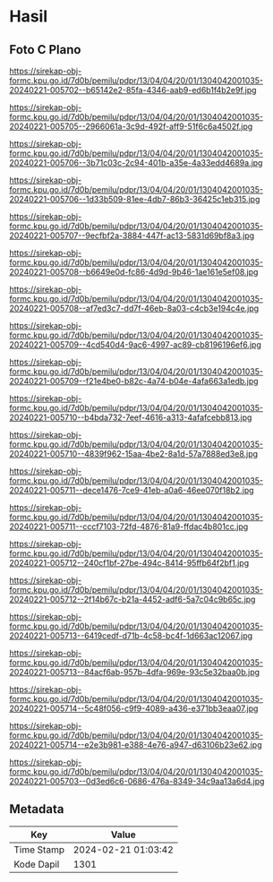 # Hasil

## Foto C Plano

https://sirekap-obj-formc.kpu.go.id/7d0b/pemilu/pdpr/13/04/04/20/01/1304042001035-20240221-005702--b65142e2-85fa-4346-aab9-ed6b1f4b2e9f.jpg

https://sirekap-obj-formc.kpu.go.id/7d0b/pemilu/pdpr/13/04/04/20/01/1304042001035-20240221-005705--2966061a-3c9d-492f-aff9-51f6c6a4502f.jpg

https://sirekap-obj-formc.kpu.go.id/7d0b/pemilu/pdpr/13/04/04/20/01/1304042001035-20240221-005706--3b71c03c-2c94-401b-a35e-4a33edd4689a.jpg

https://sirekap-obj-formc.kpu.go.id/7d0b/pemilu/pdpr/13/04/04/20/01/1304042001035-20240221-005706--1d33b509-81ee-4db7-86b3-36425c1eb315.jpg

https://sirekap-obj-formc.kpu.go.id/7d0b/pemilu/pdpr/13/04/04/20/01/1304042001035-20240221-005707--9ecfbf2a-3884-447f-ac13-5831d69bf8a3.jpg

https://sirekap-obj-formc.kpu.go.id/7d0b/pemilu/pdpr/13/04/04/20/01/1304042001035-20240221-005708--b6649e0d-fc86-4d9d-9b46-1ae161e5ef08.jpg

https://sirekap-obj-formc.kpu.go.id/7d0b/pemilu/pdpr/13/04/04/20/01/1304042001035-20240221-005708--af7ed3c7-dd7f-46eb-8a03-c4cb3e194c4e.jpg

https://sirekap-obj-formc.kpu.go.id/7d0b/pemilu/pdpr/13/04/04/20/01/1304042001035-20240221-005709--4cd540d4-9ac6-4997-ac89-cb8196196ef6.jpg

https://sirekap-obj-formc.kpu.go.id/7d0b/pemilu/pdpr/13/04/04/20/01/1304042001035-20240221-005709--f21e4be0-b82c-4a74-b04e-4afa663a1edb.jpg

https://sirekap-obj-formc.kpu.go.id/7d0b/pemilu/pdpr/13/04/04/20/01/1304042001035-20240221-005710--b4bda732-7eef-4616-a313-4afafcebb813.jpg

https://sirekap-obj-formc.kpu.go.id/7d0b/pemilu/pdpr/13/04/04/20/01/1304042001035-20240221-005710--4839f962-15aa-4be2-8a1d-57a7888ed3e8.jpg

https://sirekap-obj-formc.kpu.go.id/7d0b/pemilu/pdpr/13/04/04/20/01/1304042001035-20240221-005711--dece1476-7ce9-41eb-a0a6-46ee070f18b2.jpg

https://sirekap-obj-formc.kpu.go.id/7d0b/pemilu/pdpr/13/04/04/20/01/1304042001035-20240221-005711--cccf7103-72fd-4876-81a9-ffdac4b801cc.jpg

https://sirekap-obj-formc.kpu.go.id/7d0b/pemilu/pdpr/13/04/04/20/01/1304042001035-20240221-005712--240cf1bf-27be-494c-8414-95ffb64f2bf1.jpg

https://sirekap-obj-formc.kpu.go.id/7d0b/pemilu/pdpr/13/04/04/20/01/1304042001035-20240221-005712--2f14b67c-b21a-4452-adf6-5a7c04c9b65c.jpg

https://sirekap-obj-formc.kpu.go.id/7d0b/pemilu/pdpr/13/04/04/20/01/1304042001035-20240221-005713--6419cedf-d71b-4c58-bc4f-1d663ac12067.jpg

https://sirekap-obj-formc.kpu.go.id/7d0b/pemilu/pdpr/13/04/04/20/01/1304042001035-20240221-005713--84acf6ab-957b-4dfa-969e-93c5e32baa0b.jpg

https://sirekap-obj-formc.kpu.go.id/7d0b/pemilu/pdpr/13/04/04/20/01/1304042001035-20240221-005714--5c48f056-c9f9-4089-a436-e371bb3eaa07.jpg

https://sirekap-obj-formc.kpu.go.id/7d0b/pemilu/pdpr/13/04/04/20/01/1304042001035-20240221-005714--e2e3b981-e388-4e76-a947-d63106b23e62.jpg

https://sirekap-obj-formc.kpu.go.id/7d0b/pemilu/pdpr/13/04/04/20/01/1304042001035-20240221-005703--0d3ed6c6-0686-476a-8349-34c9aa13a6d4.jpg


## Metadata

| Key        | Value               |
| ---------- | ------------------- |
| Time Stamp | 2024-02-21 01:03:42 |
| Kode Dapil | 1301                |




